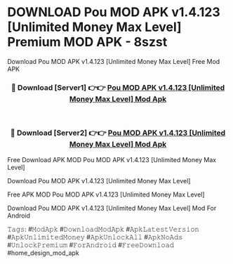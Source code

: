 # DOWNLOAD Pou MOD APK v1.4.123 [Unlimited Money Max Level] Premium MOD APK - 8szst
Download Pou MOD APK v1.4.123 [Unlimited Money Max Level] Free Mod APK

<div align="center">
<h3>🔴 Download [Server1] 👉👉 <a href="https://apk-comot.site?title=Pou_MOD_APK_v1.4.123_[Unlimited_Money_Max_Level]">Pou MOD APK v1.4.123 [Unlimited Money Max Level] Mod Apk</a></h3><br>

<h3>🔴 Download [Server2] 👉👉 <a href="https://apk-comot.site?title=Pou_MOD_APK_v1.4.123_[Unlimited_Money_Max_Level]">Pou MOD APK v1.4.123 [Unlimited Money Max Level] Mod Apk</a></h3>
</div>


Free Download APK MOD Pou MOD APK v1.4.123 [Unlimited Money Max Level]

Download Pou MOD APK v1.4.123 [Unlimited Money Max Level] 

Free APK MOD Pou MOD APK v1.4.123 [Unlimited Money Max Level] 

Download Pou MOD APK v1.4.123 [Unlimited Money Max Level] Mod For Android

𝚃𝚊𝚐𝚜: #𝙼𝚘𝚍𝙰𝚙𝚔 #𝙳𝚘𝚠𝚗𝚕𝚘𝚊𝚍𝙼𝚘𝚍𝙰𝚙𝚔 #𝙰𝚙𝚔𝙻𝚊𝚝𝚎𝚜𝚝𝚅𝚎𝚛𝚜𝚒𝚘𝚗 #𝙰𝚙𝚔𝚄𝚗𝚕𝚒𝚖𝚒𝚝𝚎𝚍𝙼𝚘𝚗𝚎𝚢 #𝙰𝚙𝚔𝚄𝚗𝚕𝚘𝚌𝚔𝙰𝚕𝚕 #𝙰𝚙𝚔𝙽𝚘𝙰𝚍𝚜 #𝚄𝚗𝚕𝚘𝚌𝚔𝙿𝚛𝚎𝚖𝚒𝚞𝚖 #𝙵𝚘𝚛𝙰𝚗𝚍𝚛𝚘𝚒𝚍 #𝙵𝚛𝚎𝚎𝙳𝚘𝚠𝚗𝚕𝚘𝚊𝚍 #home_design_mod_apk